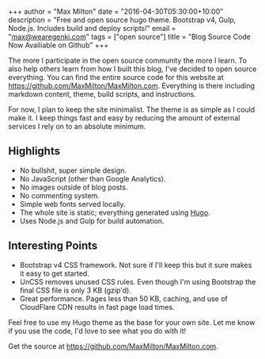 +++
author = "Max Milton"
date = "2016-04-30T05:30:00+10:00"
description = "Free and open source hugo theme. Bootstrap v4, Gulp, Node.js. Includes build and deploy scripts!"
email = "max@wearegenki.com"
tags = ["open source"]
title = "Blog Source Code Now Availiable on Github"
+++

The more I participate in the open source community the more I learn. To also help others learn from how I built this blog, I've decided to open source everything. You can find the entire source code for this website at  <https://github.com/MaxMilton/MaxMilton.com>. Everything is there including markdown content, theme, build scripts, and<!--more--> instructions.

For now, I plan to keep the site minimalist. The theme is as simple as I could make it. I keep things fast and easy by reducing the amount of external services I rely on to an absolute minimum.

## Highlights

* No bullshit, super simple design.
* No JavaScript (other than Google Analytics).
* No images outside of blog posts.
* No commenting system.
* Simple web fonts served locally.
* The whole site is static; everything generated using [Hugo](https://github.com/spf13/hugo/releases).
* Uses Node.js and Gulp for build automation.

## Interesting Points

* Bootstrap v4 CSS framework. Not sure if I'll keep this but it sure makes it easy to get started.
* UnCSS removes unused CSS rules. Even though I'm using Bootstrap the final CSS file is only 3 KB (gzip'd).
* Great performance. Pages less than 50 KB, caching, and use of CloudFlare CDN results in fast page load times.

Feel free to use my Hugo theme as the base for your own site. Let me know if you use the code, I'd love to see what you do with it!

Get the source at <https://github.com/MaxMilton/MaxMilton.com>.
